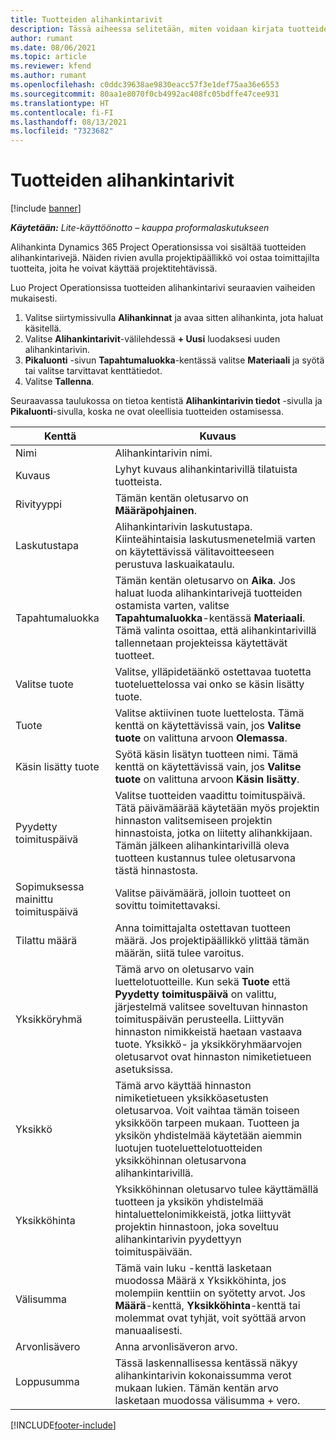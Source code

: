 ```yaml
---
title: Tuotteiden alihankintarivit
description: Tässä aiheessa selitetään, miten voidaan kirjata tuotteiden alihankintarivejä ja kirjata tuoteostot toimittajilta eri kenttien avulla.
author: rumant
ms.date: 08/06/2021
ms.topic: article
ms.reviewer: kfend
ms.author: rumant
ms.openlocfilehash: c0ddc39638ae9830eacc57f3e1def75aa36e6553
ms.sourcegitcommit: 80aa1e8070f0cb4992ac408fc05bdffe47cee931
ms.translationtype: HT
ms.contentlocale: fi-FI
ms.lasthandoff: 08/13/2021
ms.locfileid: "7323682"
---
```

# <a name="subcontract-lines-for-products"></a>Tuotteiden alihankintarivit

[!include [banner](../../includes/dataverse-preview.md)]

_**Käytetään:** Lite-käyttöönotto – kauppa proformalaskutukseen_

Alihankinta Dynamics 365 Project Operationsissa voi sisältää tuotteiden alihankintarivejä. Näiden rivien avulla projektipäällikkö voi ostaa toimittajilta tuotteita, joita he voivat käyttää projektitehtävissä.

Luo Project Operationsissa tuotteiden alihankintarivi seuraavien vaiheiden mukaisesti.

1. Valitse siirtymissivulla **Alihankinnat** ja avaa sitten alihankinta, jota haluat käsitellä. 
2. Valitse **Alihankintarivit**-välilehdessä **+ Uusi** luodaksesi uuden alihankintarivin.
3. **Pikaluonti** -sivun **Tapahtumaluokka**-kentässä valitse **Materiaali** ja syötä tai valitse tarvittavat kenttätiedot. 
4. Valitse **Tallenna**.

Seuraavassa taulukossa on tietoa kentistä **Alihankintarivin tiedot** -sivulla ja **Pikaluonti**-sivulla, koska ne ovat oleellisia tuotteiden ostamisessa.

| Kenttä | Kuvaus |
| ----- | ----------- |
| Nimi | Alihankintarivin nimi. |
| Kuvaus | Lyhyt kuvaus alihankintarivillä tilatuista tuotteista. |
| Rivityyppi | Tämän kentän oletusarvo on **Määräpohjainen**. |
| Laskutustapa |  Alihankintarivin laskutustapa. Kiinteähintaisia laskutusmenetelmiä varten on käytettävissä välitavoitteeseen perustuva laskuaikataulu. |
| Tapahtumaluokka | Tämän kentän oletusarvo on **Aika**. Jos haluat luoda alihankintarivejä tuotteiden ostamista varten, valitse **Tapahtumaluokka**-kentässä **Materiaali**. Tämä valinta osoittaa, että alihankintarivillä tallennetaan projekteissa käytettävät tuotteet. |
| Valitse tuote | Valitse, ylläpidetäänkö ostettavaa tuotetta tuoteluettelossa vai onko se käsin lisätty tuote. |
| Tuote | Valitse aktiivinen tuote luettelosta. Tämä kenttä on käytettävissä vain, jos **Valitse tuote** on valittuna arvoon **Olemassa**. |
| Käsin lisätty tuote | Syötä käsin lisätyn tuotteen nimi. Tämä kenttä on käytettävissä vain, jos **Valitse tuote** on valittuna arvoon **Käsin lisätty**.  |
| Pyydetty toimituspäivä | Valitse tuotteiden vaadittu toimituspäivä. Tätä päivämäärää käytetään myös projektin hinnaston valitsemiseen projektin hinnastoista, jotka on liitetty alihankkijaan. Tämän jälkeen alihankintarivillä oleva tuotteen kustannus tulee oletusarvona tästä hinnastosta. |
| Sopimuksessa mainittu toimituspäivä | Valitse päivämäärä, jolloin tuotteet on sovittu toimitettavaksi.  |
| Tilattu määrä | Anna toimittajalta ostettavan tuotteen määrä. Jos projektipäällikkö ylittää tämän määrän, siitä tulee varoitus. |
| Yksikköryhmä | Tämä arvo on oletusarvo vain luettelotuotteille. Kun sekä **Tuote** että **Pyydetty toimituspäivä** on valittu, järjestelmä valitsee soveltuvan hinnaston toimituspäivän perusteella. Liittyvän hinnaston nimikkeistä haetaan vastaava tuote. Yksikkö- ja yksikköryhmäarvojen oletusarvot ovat hinnaston nimiketietueen asetuksissa. |
| Yksikkö | Tämä arvo käyttää hinnaston nimiketietueen yksikköasetusten oletusarvoa. Voit vaihtaa tämän toiseen yksikköön tarpeen mukaan. Tuotteen ja yksikön yhdistelmää käytetään aiemmin luotujen tuoteluettelotuotteiden yksikköhinnan oletusarvona alihankintarivillä. |
| Yksikköhinta | Yksikköhinnan oletusarvo tulee käyttämällä tuotteen ja yksikön yhdistelmää hintaluettelonimikkeistä, jotka liittyvät projektin hinnastoon, joka soveltuu alihankintarivin pyydettyyn toimituspäivään.  |
| Välisumma | Tämä vain luku -kenttä lasketaan muodossa Määrä x Yksikköhinta, jos molempiin kenttiin on syötetty arvot. Jos **Määrä**-kenttä, **Yksikköhinta**-kenttä tai molemmat ovat tyhjät, voit syöttää arvon manuaalisesti.  |
| Arvonlisävero | Anna arvonlisäveron arvo. |
| Loppusumma | Tässä laskennallisessa kentässä näkyy alihankintarivin kokonaissumma verot mukaan lukien. Tämän kentän arvo lasketaan muodossa välisumma + vero. |


[!INCLUDE[footer-include](../../includes/footer-banner.md)]
